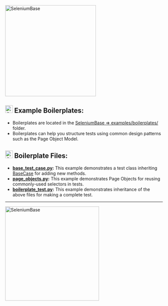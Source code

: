 <img src="https://seleniumbase.io/cdn/img/sb_text_f.png" title="SeleniumBase" align="center" width="290">

<h2><img src="https://seleniumbase.io/img/sb_icon.png" title="SeleniumBase" width="24" /> Example Boilerplates:</h2>

* Boilerplates are located in the [SeleniumBase => examples/boilerplates/](https://github.com/seleniumbase/SeleniumBase/blob/master/examples/boilerplates) folder.
* Boilerplates can help you structure tests using common design patterns such as the Page Object Model.

<h2><img src="https://seleniumbase.io/img/sb_icon.png" title="SeleniumBase" width="24" /> Boilerplate Files:</h2>

* <b>[base_test_case.py](https://github.com/seleniumbase/SeleniumBase/blob/master/examples/boilerplates/base_test_case.py):</b> This example demonstrates a test class inheriting [BaseCase](https://github.com/seleniumbase/SeleniumBase/blob/master/seleniumbase/fixtures/base_case.py) for adding new methods.
* <b>[page_objects.py](https://github.com/seleniumbase/SeleniumBase/blob/master/examples/boilerplates/page_objects.py):</b> This example demonstrates Page Objects for reusing commonly-used selectors in tests.
* <b>[boilerplate_test.py](https://github.com/seleniumbase/SeleniumBase/blob/master/examples/boilerplates/boilerplate_test.py):</b> This example demonstrates inheritance of the above files for making a complete test.

--------

<div><a href="https://github.com/seleniumbase/SeleniumBase"><img src="https://seleniumbase.io/cdn/img/sb_logo_gs.png" alt="SeleniumBase" width="300" /></a></div>
